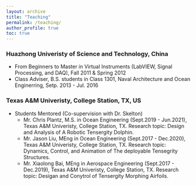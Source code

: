 ```yaml
---
layout: archive
title: "Teaching"
permalink: /teaching/
author_profile: true
toc: true
---
```


### Huazhong Univeristy of Science and Technology, China   
- From Beginners to Master in Virtual Instruments (LabVIEW, Signal Processing, and DAQ), Fall 2011 & Spring 2012   
- Class Adviser, B.S. students in Class 1301, Naval Architecture and Ocean Enginerring, Setp. 2013 - Jul. 2016


### Texas A&M Univeristy, College Station, TX, US
- Students Mentored (Co-supervision with Dr. Skelton)
    * Mr. Chris Plantz, M.S. in Ocean Engineering (Sept.2019 - Jun.2021), Texas A&M Univeristy, College Station, TX. Research topic: Design and Analysis of A Robotic Tensergity Dolphin.
    * Mr. Jason Liu, MEng in Ocean Engineering (Sept.2017 - Dec.2020), Texas A&M Univeristy, College Station, TX. Research topic: Dynamics, Control, and Animation of The deployable Tensegrity Structures. 
    * Mr. Xiaolong Bai, MEng in Aerospace Engineering (Sept.2017 - Dec.2019), Texas A&M Univeristy, College Station, TX. Research topic: Desigan and Conytrol of Tensergity Morphing Airfoils.

